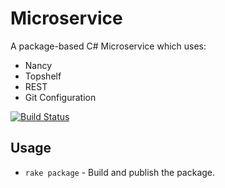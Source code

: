 # Microservice
A package-based C# Microservice which uses:
* Nancy
* Topshelf
* REST
* Git Configuration

[![Build Status](https://travis-ci.org/wparad/Microservice.svg)](https://travis-ci.org/wparad/Microservice)

## Usage
* `rake package` - Build and publish the package.
